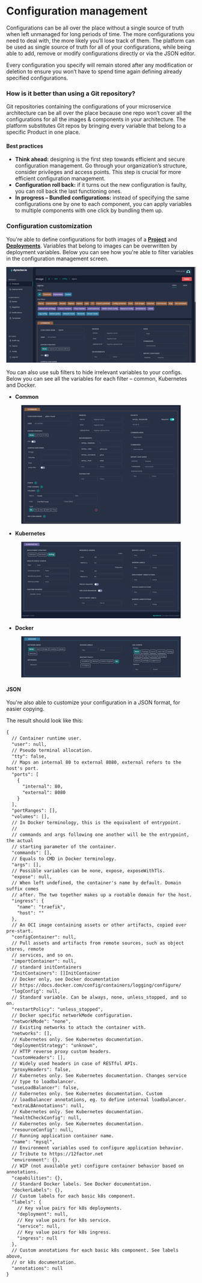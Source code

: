 # Configuration management

Configurations can be all over the place without a single source of truth when left unmanaged for long periods of time. The more configurations you need to deal with, the more likely you’ll lose track of them. The platform can be used as single source of truth for all of your configurations, while being able to add, remove or modify configurations directly or via the JSON editor.

Every configuration you specify will remain stored after any modification or deletion to ensure you won’t have to spend time again defining already specified configurations.

### How is it better than using a Git repository?

Git repositories containing the configurations of your microservice architecture can be all over the place because one repo won’t cover all the configurations for all the images & components in your architecture. The platform substitutes Git repos by bringing every variable that belong to a specific Product in one place.

#### Best practices

* **Think ahead:** designing is the first step towards efficient and secure configuration management. Go through your organization’s structure, consider privileges and access points. This step is crucial for more efficient configuration management.
* **Configuration roll back:** if it turns out the new configuration is faulty, you can roll back the last functioning ones.
* **In progress – Bundled configurations:** instead of specifying the same configurations one by one to each component, you can apply variables to multiple components with one click by bundling them up.

### Configuration customization

You're able to define configurations for both images of a [**Project**](../tutorials/create-your-product/) and [**Deployments**](../tutorials/deploy-your-product.md). Variables that belong to images can be overwritten by deployment variables. Below you can see how you're able to filter variables in the configuration management screen.

![](<../../.gitbook/assets/config filters.jpg>)

You can also use sub filters to hide irrelevant variables to your configs. Below you can see all the variables for each filter – common, Kubernetes and Docker.

* **Common**

<figure><img src="../../.gitbook/assets/dyrectorio-config-management-common-variables.png" alt=""><figcaption></figcaption></figure>

* **Kubernetes**

<figure><img src="../../.gitbook/assets/k8s variables.jpg" alt=""><figcaption></figcaption></figure>

* **Docker**

<figure><img src="../../.gitbook/assets/docker variables.jpg" alt=""><figcaption></figcaption></figure>

#### JSON

You're also able to customize your configuration in a JSON format, for easier copying.

The result should look like this:

```json5
{
  // Container runtime user.
  "user": null,
  // Pseudo terminal allocation.
  "tty": false,
  // Maps an internal 80 to external 8080, external refers to the host's port.
  "ports": [    
    {
      "internal": 80,
      "external": 8080
    }
  ],
  "portRanges": [],
  "volumes": [],
  // In Docker terminology, this is the equivalent of entrypoint.
  //
  // commands and args following one another will be the entrypoint, the actual
  // starting parameter of the container.
  "commands": [],
  // Equals to CMD in Docker terminology.
  "args": [],
  // Possible variables can be none, expose, exposeWithTls.
  "expose": null,
  // When left undefined, the container's name by default. Domain suffix comes
  // after. The two together makes up a rootable domain for the host.
  "ingress": {
    "name": "traefik",
    "host": ""
  },
  // An OCI image containing assets or other artifacts, copied over pre-start.
  "configContainer": null,
  // Pull assets and artifacts from remote sources, such as object stores, remote
  // services, and so on.
  "importContainer": null,
  // standard initContainers
  "InitContainers": []InitContainer
  // Docker only, see Docker documentation
  // https://docs.docker.com/config/containers/logging/configure/
  "logConfig": null,
  // Standard variable. Can be always, none, unless_stopped, and so on.
  "restartPolicy": "unless_stopped",
  // Docker specific networkMode configuration.
  "networkMode": "none",
  // Existing networks to attach the container with.
  "networks": [],
  // Kubernetes only. See Kubernetes documentation.
  "deploymentStrategy": "unknown",
  // HTTP reverse proxy custom headers.
  "customHeaders": [],
  // Widely used headers in case of RESTful APIs.
  "proxyHeaders": false,
  // Kubernetes only. See Kubernetes documentation. Changes service
  // type to loadbalancer.
  "useLoadBalancer": false,
  // Kubernetes only. See Kubernetes documentation. Custom
  // loadbalancer annotations, eg. to define internal loadbalancer.
  "extraLBAnnotations": null,
  // Kubernetes only. See Kubernetes documentation.
  "healthCheckConfig": null,
  // Kubernetes only. See Kubernetes documentation.
  "resourceConfig": null,
  // Running application container name.
  "name": "mysql",
  // Environment variables used to configure application behavior.
  // Tribute to https://12factor.net
  "environment": {},
  // WIP (not available yet) configure container behavior based on annotations.
  "capabilities": {},
  // Standard Docker labels. See Docker documentation.
  "dockerLabels": {},
  // Custom labels for each basic k8s component.
  "labels": {
    // Key value pairs for k8s deployments.
    "deployment": null,
    // Key value pairs for k8s service.
    "service": null,
    // Key value pairs for k8s ingress.
    "ingress": null
  },
  // Custom annotations for each basic k8s component. See labels above,
  // or k8s documentation.
  "annotations": null
}
```
